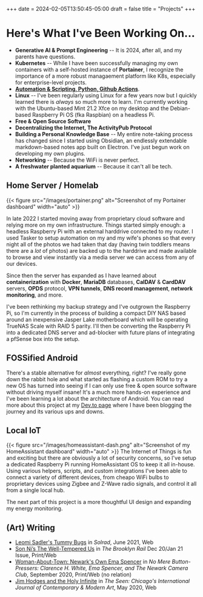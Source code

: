 +++
date = 2024-02-05T13:50:45-05:00
draft = false
title = "Projects"
+++

# Here's What I've Been Working On...
- **Generative AI & Prompt Engineering** -- It is 2024, after all, and my parents have questions.
- **Kubernetes** -- While I have been successfully managing my own containers with a self-hosted instance of **Portainer**, I recognize the importance of a more robust managaement platform like K8s, especially for enterprise-level projects.
- [**Automation & Scripting, Python, Github Actions**](https://imgs.xkcd.com/comics/automation.png).
- **Linux** -- I've been regularly using Linux for a few years now but I quickly learned there is *always* so much more to learn. I'm currently working with the Ubuntu-based Mint 21.2 Xfce on my desktop and the Debian-based Raspberry Pi OS (fka Raspbian) on a headless Pi.
- **Free & Open Source Software**
- **Decentralizing the Internet, The ActivityPub Protocol**
- **Building a Personal Knowledge Base** -- My entire note-taking process has changed since I started using Obsidian, an endlessly extendable markdown-based notes app built on Electron. I've just begun work on developing my own plugins.
- **Networking** -- Because the WiFi is never perfect.
- **A freshwater planted aquarium** -- Because it can't all be tech.


## Home Server / Homelab
{{< figure src="/images/portainer.png" alt="Screenshot of my Portainer dashboard" width="auto" >}}

In late 2022 I started moving away from proprietary cloud software and relying more on my own infrastructure. Things started simply enough: a headless Raspberry Pi with an external harddrive connected to my router. I used Tasker to setup automation on my and my wife's phones so that every night all of the photos we had taken that day (having twin toddlers means there are a *lot* of photos) are backed up to the harddrive and made available to browse and view instantly via a media server we can access from any of our devices.

Since then the server has expanded as I have learned about **containerization** with **Docker**, **MariaDB** databases, **CalDAV** & **CardDAV** servers, **OPDS** protocol, **VPN tunnels**, **DNS record management**, **network monitoring**, and more.

I've been rethinking my backup strategy and I've outgrown the Raspberry Pi, so I'm currently in the process of building a compact DIY NAS based around an inexpensive Jasper Lake motherboard which will be operating TrueNAS Scale with RAID 5 parity. I'll then be converting the Raspberry Pi into a dedicated DNS server and ad-blocker with future plans of integrating a pfSense box into the setup.
## FOSSified Android
There's a stable alternative for *almost* everything, right? I've really gone down the rabbit hole and what started as flashing a custom ROM to try a new OS has turned into seeing if I can only use free & open source software without driving myself insane! It's a much more hands-on experience and I've been learning a lot about the architecture of Android. You can read more about this project at my [Dev.to page](https://dev.to/jsspen) where I have been blogging the journey and its various ups and downs.
## Local IoT
{{< figure src="/images/homeassistant-dash.png" alt="Screenshot of my HomeAssistant dashboard" width="auto" >}}
The Internet of Things is fun and exciting but there are obviously a lot of security concerns, so I've setup a dedicated Raspberry Pi running HomeAssistant OS to keep it all in-house. Using various helpers, scripts, and custom integrations I've been able to connect a variety of different devices, from cheapo WiFi bulbs to proprietary devices using Zigbee and Z-Wave radio signals, and control it all from a single local hub.

The next part of this project is a more thoughtful UI design and expanding my energy monitoring.

## (Art) Writing
- [Leomi Sadler's Tummy Bugs](https://solrad.co/im-very-inspired-by-the-bland-ambiance-of-generic-surrealism-leomi-sadlers-tummy-bugs) in *Solrad*, June 2021, Web
- [Son Ni’s The Well-Tempered Us](https://brooklynrail.org/2020/12/art_books/Son-Nis-The-Well-Tempered-Us) in *The Brooklyn Rail* Dec 20/Jan 21 Issue, Print/Web
- [Woman-About-Town: Newark's Own Ema Spencer](https://www.columbusmuseum.org/blog/2020/09/10/woman-about-town-newarks-own-ema-spencer/) in *No Mere Button-Pressers: Clarence H. White, Ema Spencer, and The Newark Camera Club*, September 2020, Print/Web (no relation)
- [Jim Hodges and the Holy Infinite](https://theseenjournal.org/jim-hodges-and-the-holy-infinite/) in *The Seen: Chicago's International Journal of Contemporary & Modern Art*, May 2020, Web

